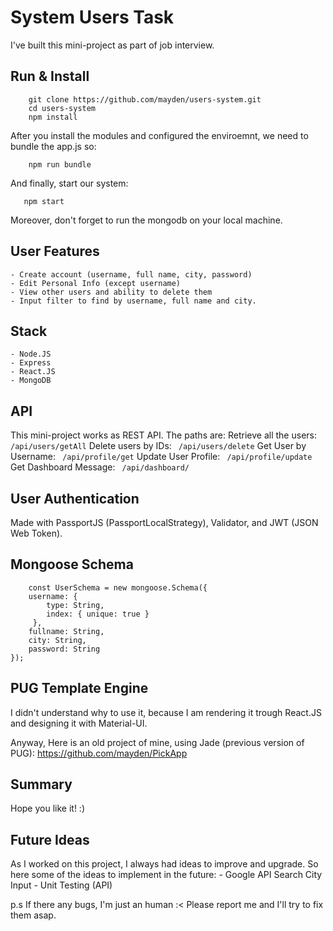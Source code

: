# System Users Task

I've built this mini-project as part of job interview.

## Run & Install

```
    git clone https://github.com/mayden/users-system.git
    cd users-system
    npm install
```

 After you install the modules and configured the enviroemnt, we need to bundle the app.js so:

```
    npm run bundle
```

 And finally, start our system:

 ```
    npm start
 ```

Moreover, don't forget to run the mongodb on your local machine.


## User Features
    - Create account (username, full name, city, password)
    - Edit Personal Info (except username)
    - View other users and ability to delete them
    - Input filter to find by username, full name and city.


## Stack
    - Node.JS
    - Express
    - React.JS
    - MongoDB


## API
This mini-project works as REST API. The paths are:
    Retrieve all the users: `` /api/users/getAll``
    Delete users by IDs: `` /api/users/delete``
    Get User by Username: `` /api/profile/get``
    Update User Profile: `` /api/profile/update``
    Get Dashboard Message: `` /api/dashboard/``


## User Authentication
Made with PassportJS (PassportLocalStrategy), Validator, and JWT (JSON Web Token).



## Mongoose Schema
```
    const UserSchema = new mongoose.Schema({
    username: {
        type: String,
        index: { unique: true }
     },
    fullname: String,
    city: String,
    password: String
});
```


## PUG Template Engine
I didn't understand why to use it, because I am rendering it trough React.JS and designing it with Material-UI.

Anyway, Here is an old project of mine, using Jade (previous version of PUG):
https://github.com/mayden/PickApp



## Summary
Hope you like it! :)



## Future Ideas
As I worked on this project, I always had ideas to improve and upgrade. So here some of the ideas to implement in the future:
    - Google API Search City Input
    - Unit Testing (API)


p.s
If there any bugs, I'm just an human :< Please report me and I'll try to fix them asap.




